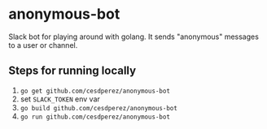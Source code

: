 # anonymous-bot

Slack bot for playing around with golang. It sends "anonymous" messages to a user or channel.

## Steps for running locally

1. `go get github.com/cesdperez/anonymous-bot`
2. set `SLACK_TOKEN` env var
3. `go build github.com/cesdperez/anonymous-bot`
4. `go run github.com/cesdperez/anonymous-bot` 
